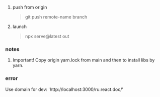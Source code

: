 1. push from origin

   > git push remote-name branch

2. launch
   > npx serve@latest out

### notes

1. Important! Copy origin yarn.lock from main and then to install libs by yarn.

### error

Use domain for dev: 'http://localhost:3000/ru.react.doc/'
